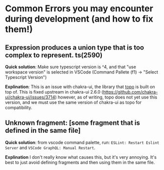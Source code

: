 # Common Errors you may encounter during development (and how to fix them!)

## Expression produces a union type that is too complex to represent. ts(2590)
**Quick solution**: Make sure typescript version is ^4, and that "use workspace version" is selected in VSCode (Command Pallete (f1) -> "Select Typescript Version")

**Explination**: This is an issue with chakra-ui, the library that [topo](https://github.com/codeday/topo) is built on top of. This is fixed upstream in chakra-ui 2.6.0 (https://github.com/chakra-ui/chakra-ui/issues/3714) however, as of writing, topo does not yet use this version, and we must use the same version of chakra-ui as topo for compatibility.

## Unknown fragment: [some fragment that is defined in the same file]
**Quick solution**: from vscode command palette, run: `ESLint: Restart Eslint Server` and  `VSCode GraphQL: Manual Restart`.

**Explination** I don't really know what causes this, but it's very annoying. It's best to just avoid defining fragments and then using them in the same file. 